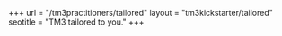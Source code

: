 +++
url = "/tm3practitioners/tailored"
layout = "tm3kickstarter/tailored"
seotitle = "TM3 tailored to you."
+++
